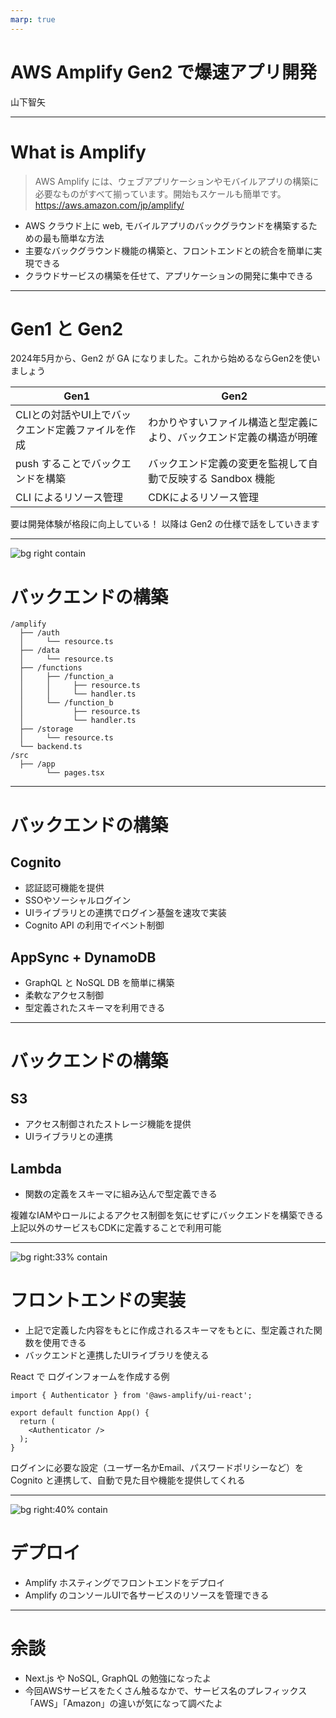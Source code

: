 ```yaml
---
marp: true
---
```


# AWS Amplify Gen2 で爆速アプリ開発

山下智矢

---

# What is Amplify

> AWS Amplify には、ウェブアプリケーションやモバイルアプリの構築に必要なものがすべて揃っています。開始もスケールも簡単です。
https://aws.amazon.com/jp/amplify/

- AWS クラウド上に web, モバイルアプリのバックグラウンドを構築するための最も簡単な方法
- 主要なバックグラウンド機能の構築と、フロントエンドとの統合を簡単に実現できる
- クラウドサービスの構築を任せて、アプリケーションの開発に集中できる

---

# Gen1 と Gen2

2024年5月から、Gen2 が GA になりました。これから始めるならGen2を使いましょう

|  Gen1 | Gen2 |
|-------|------|
| CLIとの対話やUI上でバックエンド定義ファイルを作成 | わかりやすいファイル構造と型定義により、バックエンド定義の構造が明確 |
| push することでバックエンドを構築 | バックエンド定義の変更を監視して自動で反映する Sandbox 機能 |
| CLI によるリソース管理 | CDKによるリソース管理 |

要は開発体験が格段に向上している！
以降は Gen2 の仕様で話をしていきます

---

![bg right contain](../assets/amplify.png)

# バックエンドの構築

```
/amplify
  ├── /auth
  │     └── resource.ts
  ├── /data
  │     └── resource.ts
  ├── /functions
  │     ├── /function_a
  │     │     ├── resource.ts
  │     │     └── handler.ts
  │     └── /function_b
  │           ├── resource.ts
  │           └── handler.ts
  ├── /storage
  │     └── resource.ts
  └── backend.ts
/src
  ├── /app
        └── pages.tsx
```

---

# バックエンドの構築

## Cognito
- 認証認可機能を提供
- SSOやソーシャルログイン
- UIライブラリとの連携でログイン基盤を速攻で実装
- Cognito API の利用でイベント制御

## AppSync + DynamoDB
- GraphQL と NoSQL DB を簡単に構築
- 柔軟なアクセス制御
- 型定義されたスキーマを利用できる

---
# バックエンドの構築

## S3
- アクセス制御されたストレージ機能を提供
- UIライブラリとの連携

## Lambda
- 関数の定義をスキーマに組み込んで型定義できる

複雑なIAMやロールによるアクセス制御を気にせずにバックエンドを構築できる
上記以外のサービスもCDKに定義することで利用可能


---

![bg right:33% contain](../assets/amplify-login.png)

# フロントエンドの実装

- 上記で定義した内容をもとに作成されるスキーマをもとに、型定義された関数を使用できる
- バックエンドと連携したUIライブラリを使える

React で ログインフォームを作成する例

```
import { Authenticator } from '@aws-amplify/ui-react';

export default function App() {
  return (
    <Authenticator />
  );
}
```

ログインに必要な設定（ユーザー名かEmail、パスワードポリシーなど）を Cognito と連携して、自動で見た目や機能を提供してくれる

---

![bg right:40% contain](../assets/amplify-ui.png)

# デプロイ

- Amplify ホスティングでフロントエンドをデプロイ
- Amplify のコンソールUIで各サービスのリソースを管理できる

---

# 余談

- Next.js や NoSQL, GraphQL の勉強になったよ
- 今回AWSサービスをたくさん触るなかで、サービス名のプレフィックス「AWS」「Amazon」の違いが気になって調べたよ